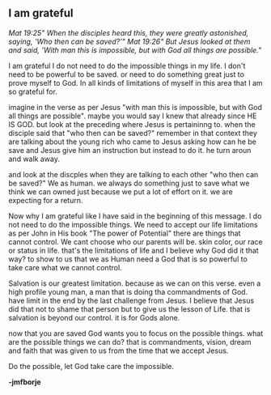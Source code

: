 ## I am grateful


_Mat 19:25" When the disciples heard this, they were greatly astonished, saying, 'Who then can be saved?'"
Mat 19:26" But Jesus looked at them and said, 'With man this is impossible, but with God all things are possible."_

I am grateful I do not need to do the impossible things in my life. I don't need to be powerful to be saved. or need to do something great just to prove myself to God. In all kinds of limitations of myself in this area that I am so grateful for. 

imagine in the verse as per Jesus "with man this is impossible, but with God all things are possible". maybe you would say I knew that already since HE IS GOD.
but look at the preceding where Jesus is pertaininng to. when the disciple said that "who then can be saved?" remember in that context they are talking about the young rich who came to Jesus asking how can he be save and Jesus give him an instruction but instead to do it. he turn aroun and walk away.

and look at the discples when they are talking to each other "who then can be saved?" We as human. we always do something just to save what we think we can owned just because we put a lot of effort on it. we are expecting for a return.

Now why I am grateful like I have said in the beginning of this message. I do not need to do the impossible things. We need to accept our life limitations as per John in His book "The power of Potential" there are things that cannot control. We cant choose who our parents will be. skin color, our race or status in life. that's the limitations of life and I believe why God did it that way? to show to us that we as Human need a God that is so powerful to take care what we cannot control. 

Salvation is our greatest limitation. because as we can on this verse. even a high profile young man, a man that is doing tha commandments of God. have limit in the end by the last challenge from Jesus. I believe that Jesus did that not to shame that person but to give us the lesson of Life. that is salvation is beyond our control. it is for Gods alone.

now that you are saved God wants you to focus on the possible things. what are the possible things we can do? that is commandments, vision, dream and faith that was given to us from the time that we accept Jesus.

Do the possible, let God take care the impossible.


__-jmfborje__